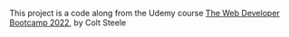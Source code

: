This project is a code along from the Udemy course [The Web Developer Bootcamp 2022](https://www.udemy.com/course/the-web-developer-bootcamp/), by Colt Steele
